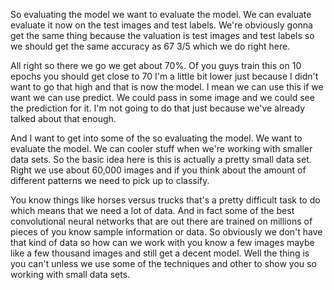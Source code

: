 So evaluating the model we want to evaluate the model. We can evaluate evaluate it now on the test images and test labels. We're obviously gonna get the same thing because the valuation is test images and test labels so we should get the same accuracy as 67 3/5 which we do right here. 


All right so there we go we get about 70%. Of you guys train this on 10 epochs you should get close to 70 I'm a little bit lower just because I didn't want to go that high and that is now the model. I mean we can use this if we want we can use predict. We could pass in some image and we could see the prediction for it. I'm not going to do that just because we've already talked about that enough.

And I want to get into some of the so evaluating the model. We want to evaluate the model. We can cooler stuff when we're working with smaller data sets. So the basic idea here is this is actually a pretty small data set. Right we use about 60,000 images and if you think about the amount of different patterns we need to pick up to classify. 

You know things like horses versus trucks that's a pretty difficult task to do which means that we need a lot of data. And in fact some of the best convolutional neural networks that are out there are trained on millions of pieces of you know sample information or data. So obviously we don't have that kind of data so how can we work with you know a few images maybe like a few thousand images and still get a decent model. Well the thing is you can't unless we use some of the techniques and other to show you so working with small data sets.
